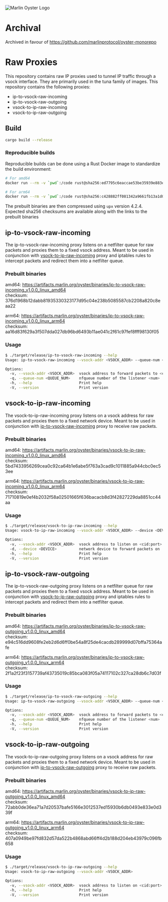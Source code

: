 ![Marlin Oyster Logo](./logo.svg)

# Archival

Archived in favour of https://github.com/marlinprotocol/oyster-monorepo

# Raw Proxies

This repository contains raw IP proxies used to tunnel IP traffic through a vsock interface. They are primarily used in the tuna family of images. This repository contains the following proxies:
- ip-to-vsock-raw-incoming
- ip-to-vsock-raw-outgoing
- vsock-to-ip-raw-incoming
- vsock-to-ip-raw-outgoing

## Build

```bash
cargo build --release
```

### Reproducible builds

Reproducible builds can be done using a Rust Docker image to standardize the build environment:

```bash
# For amd64
docker run --rm -v `pwd`:/code rust@sha256:ed7795c6eaccae53be35939e883e8c3de0197b21e8eddbd9f04b0c4bc757c094 /code/build-amd64.sh

# For arm64
docker run --rm -v `pwd`:/code rust@sha256:c428882ff081342a9661fb13a1d059ecdc0b6e979ffec64b80371cf20a2088b0 /code/build-arm64.sh
```

The prebuilt binaries are then compressed using `upx` version 4.2.4. Expected sha256 checksums are available along with the links to the prebuilt binaries

## ip-to-vsock-raw-incoming

The ip-to-vsock-raw-incoming proxy listens on a netfilter queue for raw packets and proxies them to a fixed vsock address. Meant to be used in conjunction with [vsock-to-ip-raw-incoming](#vsock-to-ip-raw-incoming) proxy and iptables rules to intercept packets and redirect them into a netfilter queue.

### Prebuilt binaries

amd64: https://artifacts.marlin.org/oyster/binaries/ip-to-vsock-raw-incoming_v1.0.0_linux_amd64 \
checksum: 376d1968b12dabb81935330323177d95c04e238b5085587cb2208a820c8eaa22

arm64: https://artifacts.marlin.org/oyster/binaries/ip-to-vsock-raw-incoming_v1.0.0_linux_arm64 \
checksum: aa16d83f629a3f507dda027db96bd6493b11ae041c2f61c97fef8fff98130f05

### Usage

```bash
$ ./target/release/ip-to-vsock-raw-incoming --help
Usage: ip-to-vsock-raw-incoming --vsock-addr <VSOCK_ADDR> --queue-num <QUEUE_NUM>

Options:
  -v, --vsock-addr <VSOCK_ADDR>  vsock address to forward packets to <cid:port>
  -q, --queue-num <QUEUE_NUM>    nfqueue number of the listener <num>
  -h, --help                     Print help
  -V, --version                  Print version
```

## vsock-to-ip-raw-incoming

The vsock-to-ip-raw-incoming proxy listens on a vsock address for raw packets and proxies them to a fixed network device. Meant to be used in conjunction with [ip-to-vsock-raw-incoming](#ip-to-vsock-raw-incoming) proxy to receive raw packets.

### Prebuilt binaries

amd64: https://artifacts.marlin.org/oyster/binaries/vsock-to-ip-raw-incoming_v1.0.0_linux_amd64 \
checksum: 5bd7433956269cea0c92ca64b1e6abe5f763a3cad9c1011885a944cbc0ec53ee

arm64: https://artifacts.marlin.org/oyster/binaries/vsock-to-ip-raw-incoming_v1.0.0_linux_arm64 \
checksum: 71710819e0ef4b2032f58a02501665f636bacacb8d3f42827229da8851cc44aa

### Usage

```bash
$ ./target/release/vsock-to-ip-raw-incoming --help
Usage: vsock-to-ip-raw-incoming --vsock-addr <VSOCK_ADDR> --device <DEVICE>

Options:
  -v, --vsock-addr <VSOCK_ADDR>  vsock address to listen on <cid:port>
  -d, --device <DEVICE>          network device to forward packets on
  -h, --help                     Print help
  -V, --version                  Print version
```

## ip-to-vsock-raw-outgoing

The ip-to-vsock-raw-outgoing proxy listens on a netfilter queue for raw packets and proxies them to a fixed vsock address. Meant to be used in conjunction with [vsock-to-ip-raw-outgoing](#vsock-to-ip-raw-outgoing) proxy and iptables rules to intercept packets and redirect them into a netfilter queue.

### Prebuilt binaries

amd64: https://artifacts.marlin.org/oyster/binaries/ip-to-vsock-raw-outgoing_v1.0.0_linux_amd64 \
checksum: e94c516dd9608fe2eb2d6d6ff0be54a8f25de4cacdb289999d07bffa75364afe

arm64: https://artifacts.marlin.org/oyster/binaries/ip-to-vsock-raw-outgoing_v1.0.0_linux_arm64 \
checksum: 2f1a2f23f3157739af43735019c85bca083f05a74117102c327ca28db6c7d03f

### Usage

```bash
$ ./target/release/ip-to-vsock-raw-outgoing --help
Usage: ip-to-vsock-raw-outgoing --vsock-addr <VSOCK_ADDR> --queue-num <QUEUE_NUM>

Options:
  -v, --vsock-addr <VSOCK_ADDR>  vsock address to forward packets to <cid:port>
  -q, --queue-num <QUEUE_NUM>    nfqueue number of the listener <num>
  -h, --help                     Print help
  -V, --version                  Print version
```

## vsock-to-ip-raw-outgoing

The vsock-to-ip-raw-outgoing proxy listens on a vsock address for raw packets and proxies them to a fixed network device. Meant to be used in conjunction with [ip-to-vsock-raw-outgoing](#ip-to-vsock-raw-outgoing) proxy to receive raw packets.

### Prebuilt binaries

amd64: https://artifacts.marlin.org/oyster/binaries/vsock-to-ip-raw-outgoing_v1.0.0_linux_amd64 \
checksum: 72abb0de36ea71a7d20537bafe5166e3012537ed15930b6db0493e833e0d339f

arm64: https://artifacts.marlin.org/oyster/binaries/vsock-to-ip-raw-outgoing_v1.0.0_linux_arm64 \
checksum: 407a0949be97fd832d57da522b4868abd66ff4d2b188d204eb43979c096fb658

### Usage

```bash
$ ./target/release/vsock-to-ip-raw-outgoing --help
Usage: vsock-to-ip-raw-outgoing --vsock-addr <VSOCK_ADDR>

Options:
  -v, --vsock-addr <VSOCK_ADDR>  vsock address to listen on <cid:port>
  -h, --help                     Print help
  -V, --version                  Print version
```
